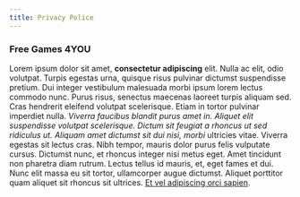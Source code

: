 ```yaml
---
title: Privacy Police
---
```

### Free Games 4YOU

Lorem ipsum dolor sit amet, **consectetur adipiscing** elit. Nulla ac elit, odio volutpat. Turpis egestas urna, quisque risus pulvinar dictumst suspendisse pretium. Dui integer vestibulum malesuada morbi ipsum lorem lectus commodo nunc. Purus risus, senectus maecenas laoreet turpis aliquam sed. Cras hendrerit eleifend volutpat scelerisque. Etiam in tortor pulvinar imperdiet nulla. *Viverra faucibus blandit purus amet in. Aliquet elit suspendisse volutpat scelerisque. Dictum sit feugiat a rhoncus ut sed ridiculus ut. Aliquam amet dictumst sit dui nisi, morbi* ultricies vitae. Viverra egestas sit lectus cras. Nibh tempor, mauris dolor purus felis vulputate cursus. Dictumst nunc, et rhoncus integer nisi metus eget. Amet tincidunt non pharetra diam rutrum. Lectus tellus id mauris, et, eget fames et dui. Nunc elit massa eu sit tortor, ullamcorper augue dictumst. Aliquet porttitor quam aliquet sit rhoncus sit ultrices. [Et vel adipiscing orci sapien](http://google.com).